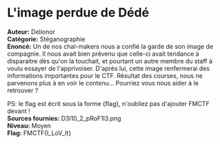 # L'image perdue de Dédé

**Auteur:** Delionor  
**Catégorie:** Stéganographie  
**Enoncé:** Un de nos chal-makers nous a confié la garde de son image de compagnie. Il nous avait bien prévenu que celle-ci avait tendance à disparaitre dès qu'on la touchait, et pourtant un autre membre du staff à voulu essayer de l'apprivoiser. D'après lui, cette image renfermerai des informations importantes pour le CTF. Résultat des courses, nous ne parvenons plus à en voir le contenu... Pourriez vous nous aider à le retrouver ? 

PS: le flag est écrit sous la forme {flag}, n'oubliez pas d'ajouter FMCTF devant !  
**Sources fournies:** D3l10_2_pRoF1l3.png  
**Niveau:** Moyen  
**Flag:** FMCTF{I_LoV_It}  